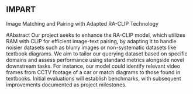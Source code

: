 ## IMPART ##
 Image Matching and Pairing with Adapted RA-CLIP Technology

#Abstract
Our project seeks to enhance the RA-CLIP model, which utilizes RAM with CLIP for efficient image-text pairing, by adapting it to handle noisier datasets such as blurry images or non-systematic datasets like textbook diagrams. We aim to tailor our querying dataset based on specific domains and assess performance using standard metrics alongside novel downstream tasks. For instance, our model could identify relevant video frames from CCTV footage of a car or match diagrams to those found in textbooks. Initial evaluations will establish benchmarks, with subsequent improvements documented as project milestones.

